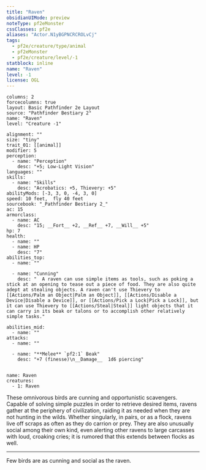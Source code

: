 ```yaml
---
title: "Raven"
obsidianUIMode: preview
noteType: pf2eMonster
cssClasses: pf2e
aliases: "Actor.N1yBGPNCRCROLvCj" 
tags:
  - pf2e/creature/type/animal
  - pf2eMonster
  - pf2e/creature/level/-1
statblock: inline
name: "Raven"
level: -1
license: OGL
---
```


```statblock
columns: 2
forcecolumns: true
layout: Basic Pathfinder 2e Layout
source: "Pathfinder Bestiary 2"
name: "Raven"
level: "Creature -1"

alignment: ""
size: "tiny"
trait_01: [[animal]]
modifier: 5
perception:
  - name: "Perception"
    desc: "+5; Low-Light Vision"
languages: ""
skills:
  - name: "Skills"
    desc: "Acrobatics: +5, Thievery: +5"
abilityMods: [-3, 3, 0, -4, 3, 0]
speed: 10 feet,  fly 40 feet
sourcebook: "_Pathfinder Bestiary 2_"
ac: 15
armorclass:
  - name: AC
    desc: "15; __Fort__ +2, __Ref__ +7, __Will__ +5"
hp: 7
health:
  - name: ""
  - name: HP
    desc: "7"
abilities_top:
  - name: ""

  - name: "Cunning"
    desc: "  A raven can use simple items as tools, such as poking a stick at an opening to tease out a piece of food. They are also quite adept at stealing objects. A raven can't use Thievery to [[Actions/Palm an Object|Palm an Object]], [[Actions/Disable a Device|Disable a Device]], or [[Actions/Pick a Lock|Pick a Lock]], but it can use Thievery to [[Actions/Steal|Steal]] light objects that it can carry in its beak or talons or to accomplish other relatively simple tasks."

abilities_mid:
  - name: ""
attacks:
  - name: ""

  - name: "**Melee** `pf2:1` Beak"
    desc: "+7 (finesse)\n__Damage__  1d6 piercing"
 
```

```encounter-table
name: Raven
creatures:
  - 1: Raven
```



These omnivorous birds are cunning and opportunistic scavengers. Capable of solving simple puzzles in order to retrieve desired items, ravens gather at the periphery of civilization, raiding it as needed when they are not hunting in the wilds. Whether singularly, in pairs, or as a flock, ravens live off scraps as often as they do carrion or prey. They are also unusually social among their own kind, even alerting other ravens to large carcasses with loud, croaking cries; it is rumored that this extends between flocks as well.

* * *

Few birds are as cunning and social as the raven.
